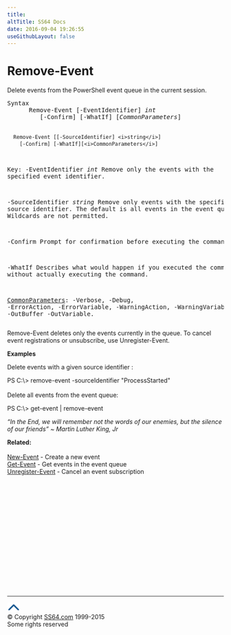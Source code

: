 ```yaml
---
title:
altTitle: SS64 Docs
date: 2016-09-04 19:26:55
useGithubLayout: false
---
```

<!-- #BeginLibraryItem "/Library/head_ps.lbi" --><!-- #EndLibraryItem --><h1>Remove-Event</h1> 
<p> Delete events from the PowerShell event queue in the current session.</p>
<pre>Syntax
      Remove-Event [-EventIdentifier] <i>int</i>
         [-Confirm] [-WhatIf] [<i>CommonParameters</i>]

      Remove-Event [[-SourceIdentifier] <i>string</i>]
        [-Confirm] [-WhatIf][<i>CommonParameters</i>]

Key:
   -EventIdentifier <i>int</i>
       Remove only the events with the specified event identifier.

   -SourceIdentifier <i>string</i>
       Remove only events with the specified source identifier.
       The default is all events in the event queue.
       Wildcards are not permitted.

   -Confirm
       Prompt for confirmation before executing the command.

   -WhatIf
       Describes what would happen if you executed the command
       without actually executing the command.

   <a href="common.html">CommonParameters</a>:
       -Verbose, -Debug, -ErrorAction, -ErrorVariable, -WarningAction, -WarningVariable,
       -OutBuffer -OutVariable.</pre>
<p>Remove-Event deletes only the events currently in the queue. To cancel event registrations or unsubscribe, use  Unregister-Event.</p>
<p><b>Examples</b></p>
<p>Delete events with a given source identifier :</p>
<p><span class="code">PS C:\&gt; remove-event -sourceIdentifier "ProcessStarted"</span><br>
  <br>
  Delete all events from the event queue:</p>
<p class="code">PS C:\&gt; get-event | remove-event</p>
<p class="quote"><i>“In the End, we will remember not the words of our enemies, but the silence of our friends” ~ Martin Luther King, Jr</i></p>
<p><b>Related:</b><br>
<br>
<a href="new-event.html">New-Event</a> - Create a new event<br> 
<a href="get-event.html">Get-Event</a> - Get events in the event queue<br>
<a href="unregister-event.html">Unregister-Event</a> - Cancel an event subscription</p><!-- #BeginLibraryItem "/Library/foot_ps.lbi" --><p>
<!-- PowerShell300 -->
<ins class="adsbygoogle" style="display:inline-block;width:300px;height:250px" data-ad-client="ca-pub-6140977852749469" data-ad-slot="6253539900"></ins>
<script>
(adsbygoogle = window.adsbygoogle || []).push({});
</script></p>
<hr>
<div id="bl" class="footer"><a href="remove-event.html#"><img src="../images/top.png" width="30" height="22" alt="Back to the Top"></a></div>
<div id="br" class="footer, tagline">© Copyright <a href="http://ss64.com/">SS64.com</a> 1999-2015<br>
Some rights reserved</div><!-- #EndLibraryItem -->

